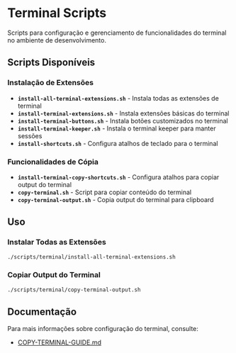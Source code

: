 # Terminal Scripts

Scripts para configuração e gerenciamento de funcionalidades do terminal no ambiente de desenvolvimento.

## Scripts Disponíveis

### Instalação de Extensões

- **`install-all-terminal-extensions.sh`** - Instala todas as extensões de terminal
- **`install-terminal-extensions.sh`** - Instala extensões básicas do terminal
- **`install-terminal-buttons.sh`** - Instala botões customizados no terminal
- **`install-terminal-keeper.sh`** - Instala o terminal keeper para manter sessões
- **`install-shortcuts.sh`** - Configura atalhos de teclado para o terminal

### Funcionalidades de Cópia

- **`install-terminal-copy-shortcuts.sh`** - Configura atalhos para copiar output do terminal
- **`copy-terminal.sh`** - Script para copiar conteúdo do terminal
- **`copy-terminal-output.sh`** - Copia output do terminal para clipboard

## Uso

### Instalar Todas as Extensões
```bash
./scripts/terminal/install-all-terminal-extensions.sh
```

### Copiar Output do Terminal
```bash
./scripts/terminal/copy-terminal-output.sh
```

## Documentação

Para mais informações sobre configuração do terminal, consulte:
- [COPY-TERMINAL-GUIDE.md](../COPY-TERMINAL-GUIDE.md)

